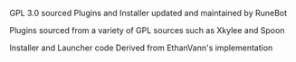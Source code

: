 GPL 3.0 sourced Plugins and Installer updated and maintained by RuneBot

Plugins sourced from a variety of GPL sources such as Xkylee and Spoon

Installer and Launcher code Derived from EthanVann's implementation
